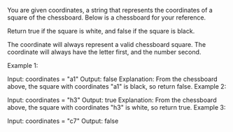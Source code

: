 You are given coordinates, a string that represents the coordinates of a square of the chessboard. Below is a chessboard for your reference.

Return true if the square is white, and false if the square is black.

The coordinate will always represent a valid chessboard square. The coordinate will always have the letter first, and the number second.



Example 1:

Input: coordinates = "a1"
Output: false
Explanation: From the chessboard above, the square with coordinates "a1" is black, so return false.
Example 2:

Input: coordinates = "h3"
Output: true
Explanation: From the chessboard above, the square with coordinates "h3" is white, so return true.
Example 3:

Input: coordinates = "c7"
Output: false
